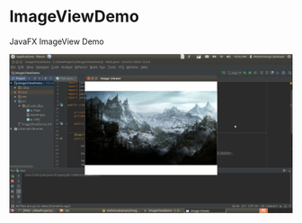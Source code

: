 # ImageViewDemo

JavaFX ImageView Demo

![](https://github.com/melvincabatuan/ImageViewDemo/blob/master/capture/Screenshot%20from%202016-03-11%2010:45:06.png)
